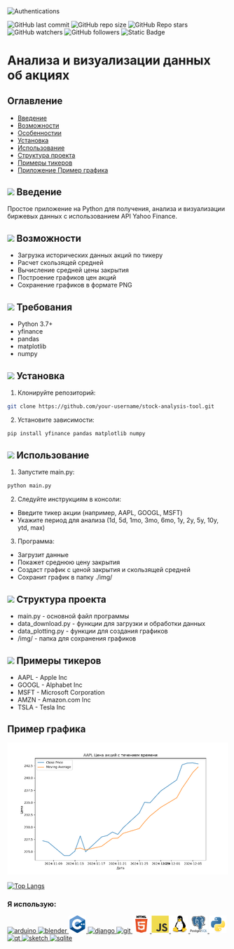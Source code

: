 <img src="https://github.com/user-attachments/assets/ffec9f13-aecd-4251-844f-9cf673a46c8b" align="center" alt="Authentications">

![GitHub last commit](https://img.shields.io/github/last-commit/ZugaduM/Finschema)
![GitHub repo size](https://img.shields.io/github/repo-size/ZugaduM/Finschema)
![GitHub Repo stars](https://img.shields.io/github/stars/ZugaduM/Finschema)
![GitHub watchers](https://img.shields.io/github/watchers/ZugaduM/Finschema)
![GitHub followers](https://img.shields.io/github/followers/ZugaduM)
![Static Badge](https://img.shields.io/badge/e--mail%3A-zugadum%40gmail.com-blue?link=mailto:zugadum@gmail.com)

# Анализа и визуализации данных об акциях

## Оглавление
- [Введение](#intro)
- [Возможности](#poss)
- [Особенностии](#req)
- [Установка](#install)
- [Использование](#using)
- [Структура проекта](#struct)
- [Примеры тикеров](#example)
- [Приложение Пример графика](#add_1)

## <img src="https://github.com/user-attachments/assets/06f711e2-fc6b-4d17-9abc-17c5991280cf" width="64"> <a id='intro'>Введение</a>
Простое приложение на Python для получения, анализа и визуализации биржевых данных с использованием API Yahoo Finance.

## <img src="https://github.com/user-attachments/assets/3c4b8cb5-a99d-43d6-8cb1-d16b1d5cc958" width="64"> <a id='poss'>Возможности</a>
- Загрузка исторических данных акций по тикеру
- Расчет скользящей средней
- Вычисление средней цены закрытия
- Построение графиков цен акций
- Сохранение графиков в формате PNG

## <img src="https://github.com/user-attachments/assets/31f870e1-c478-469c-b3c4-57e4dbeeea98" width="64"> <a id='req'>Требования</a>
- Python 3.7+
- yfinance
- pandas 
- matplotlib
- numpy

## <img src="https://github.com/user-attachments/assets/23612cb6-7df8-44d6-a1a6-fdca47c3de19" width="64"> <a id='install'>Установка</a>

1. Клонируйте репозиторий:
```bash
git clone https://github.com/your-username/stock-analysis-tool.git
```
2. Установите зависимости:
```bash
pip install yfinance pandas matplotlib numpy
```

## <img src="https://github.com/user-attachments/assets/9a67c23d-2863-43e9-bc03-e87dc78e3358" width="64"> <a id='using'>Использование</a>
1. Запустите main.py:
```bash
python main.py
```
2. Следуйте инструкциям в консоли:
- Введите тикер акции (например, AAPL, GOOGL, MSFT)
- Укажите период для анализа (1d, 5d, 1mo, 3mo, 6mo, 1y, 2y, 5y, 10y, ytd, max)
3. Программа:
- Загрузит данные
- Покажет среднюю цену закрытия
- Создаст график с ценой закрытия и скользящей средней
- Сохранит график в папку ./img/

## <img src="https://github.com/user-attachments/assets/e9f0fd8f-4f43-443b-93e2-842d7c4bbc07" width="64"> <a id='struct'>Структура проекта</a>
- main.py - основной файл программы
- data_download.py - функции для загрузки и обработки данных
- data_plotting.py - функции для создания графиков
- /img/ - папка для сохранения графиков

## <img src="https://github.com/user-attachments/assets/1875a045-180f-418e-a8c6-cca2b6795b4c" width="64"> <a id='example'>Примеры тикеров</a>
- AAPL - Apple Inc
- GOOGL - Alphabet Inc
- MSFT - Microsoft Corporation
- AMZN - Amazon.com Inc
- TSLA - Tesla Inc

## <a id='add_1'>Пример графика</a>
<img src="https://github.com/ZugaduM/Finschema/blob/main/.img/AAPL_1mo_stock_price_chart.png">


[![Top Langs](https://github-readme-stats.vercel.app/api/top-langs/?username=zugadum&layout=compact)](https://github.com/anuraghazra/github-readme-stats)
<h3 align="left">Я использую:</h3>
<p align="left"> <a href="https://www.arduino.cc/" target="_blank" rel="noreferrer"> <img src="https://cdn.worldvectorlogo.com/logos/arduino-1.svg" alt="arduino" width="40" height="40"/> </a> <a href="https://www.blender.org/" target="_blank" rel="noreferrer"> <img src="https://download.blender.org/branding/community/blender_community_badge_white.svg" alt="blender" width="40" height="40"/> </a> <a href="https://www.w3schools.com/cpp/" target="_blank" rel="noreferrer"> <img src="https://raw.githubusercontent.com/devicons/devicon/master/icons/cplusplus/cplusplus-original.svg" alt="cplusplus" width="40" height="40"/> </a> <a href="https://www.djangoproject.com/" target="_blank" rel="noreferrer"> <img src="https://cdn.worldvectorlogo.com/logos/django.svg" alt="django" width="40" height="40"/> </a> <a href="https://git-scm.com/" target="_blank" rel="noreferrer"> <img src="https://www.vectorlogo.zone/logos/git-scm/git-scm-icon.svg" alt="git" width="40" height="40"/> </a> <a href="https://www.w3.org/html/" target="_blank" rel="noreferrer"> <img src="https://raw.githubusercontent.com/devicons/devicon/master/icons/html5/html5-original-wordmark.svg" alt="html5" width="40" height="40"/> </a> <a href="https://developer.mozilla.org/en-US/docs/Web/JavaScript" target="_blank" rel="noreferrer"> <img src="https://raw.githubusercontent.com/devicons/devicon/master/icons/javascript/javascript-original.svg" alt="javascript" width="40" height="40"/> </a> <a href="https://www.linux.org/" target="_blank" rel="noreferrer"> <img src="https://raw.githubusercontent.com/devicons/devicon/master/icons/linux/linux-original.svg" alt="linux" width="40" height="40"/> </a> <a href="https://www.postgresql.org" target="_blank" rel="noreferrer"> <img src="https://raw.githubusercontent.com/devicons/devicon/master/icons/postgresql/postgresql-original-wordmark.svg" alt="postgresql" width="40" height="40"/> </a> <a href="https://www.python.org" target="_blank" rel="noreferrer"> <img src="https://raw.githubusercontent.com/devicons/devicon/master/icons/python/python-original.svg" alt="python" width="40" height="40"/> </a> <a href="https://www.qt.io/" target="_blank" rel="noreferrer"> <img src="https://upload.wikimedia.org/wikipedia/commons/0/0b/Qt_logo_2016.svg" alt="qt" width="40" height="40"/> </a> <a href="https://www.sketch.com/" target="_blank" rel="noreferrer"> <img src="https://www.vectorlogo.zone/logos/sketchapp/sketchapp-icon.svg" alt="sketch" width="40" height="40"/> </a> <a href="https://www.sqlite.org/" target="_blank" rel="noreferrer"> <img src="https://www.vectorlogo.zone/logos/sqlite/sqlite-icon.svg" alt="sqlite" width="40" height="40"/> </a> </p>
